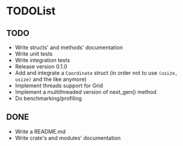 # TODOList

## TODO
* Write structs' and methods' documentation
* Write unit tests
* Write integration tests
* Release version 0.1.0
* Add and integrate a `Coordinate` struct (in order not to use `(usize, usize)` and the like anymore)
* Implement threads support for Grid
* Implement a multithreaded version of next_gen() method
* Do benchmarking/profiling

## DONE
* Write a README.md
* Write crate's and modules' documentation
